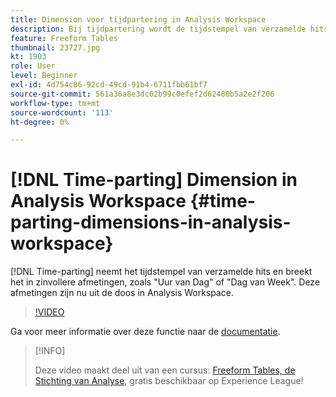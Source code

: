```yaml
---
title: Dimension voor tijdpartering in Analysis Workspace
description: Bij tijdpartering wordt de tijdstempel van verzamelde hits gebruikt en wordt de reeks in betekenisvollere afmetingen opgedeeld, zoals 'Uur van dag' of 'Dag van week'. Deze afmetingen zijn nu uit de doos in Analysis Workspace.
feature: Freeform Tables
thumbnail: 23727.jpg
kt: 1903
role: User
level: Beginner
exl-id: 4d754c86-92cd-49cd-91b4-6711fbb61bf7
source-git-commit: 561a36a8e3dc62b99c0efef2d62480b5a2e2f206
workflow-type: tm+mt
source-wordcount: '113'
ht-degree: 0%

---
```


# [!DNL Time-parting] Dimension in Analysis Workspace {#time-parting-dimensions-in-analysis-workspace}

[!DNL Time-parting] neemt het tijdstempel van verzamelde hits en breekt het in zinvollere afmetingen, zoals &quot;Uur van Dag&quot; of &quot;Dag van Week&quot;. Deze afmetingen zijn nu uit de doos in Analysis Workspace.

>[!VIDEO](https://video.tv.adobe.com/v/23727/?quality=12)

Ga voor meer informatie over deze functie naar de [documentatie](https://experienceleague.adobe.com/docs/analytics/analyze/analysis-workspace/components/dimensions/time-parting-dimensions.html?lang=en).

>[!INFO]
>
> Deze video maakt deel uit van een cursus: [Freeform Tables, de Stichting van Analyse](https://experienceleague.adobe.com/?recommended=Analytics-U-1-2020.3), gratis beschikbaar op Experience League!

